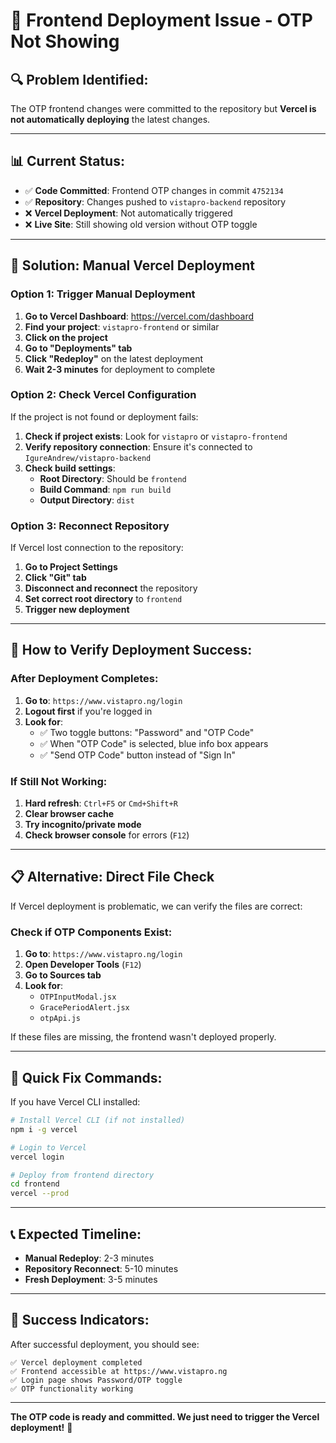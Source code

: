 # 🚀 Frontend Deployment Issue - OTP Not Showing

## 🔍 **Problem Identified:**

The OTP frontend changes were committed to the repository but **Vercel is not automatically deploying** the latest changes.

---

## 📊 **Current Status:**

- ✅ **Code Committed**: Frontend OTP changes in commit `4752134`
- ✅ **Repository**: Changes pushed to `vistapro-backend` repository
- ❌ **Vercel Deployment**: Not automatically triggered
- ❌ **Live Site**: Still showing old version without OTP toggle

---

## 🔧 **Solution: Manual Vercel Deployment**

### **Option 1: Trigger Manual Deployment**

1. **Go to Vercel Dashboard**: https://vercel.com/dashboard
2. **Find your project**: `vistapro-frontend` or similar
3. **Click on the project**
4. **Go to "Deployments" tab**
5. **Click "Redeploy"** on the latest deployment
6. **Wait 2-3 minutes** for deployment to complete

### **Option 2: Check Vercel Configuration**

If the project is not found or deployment fails:

1. **Check if project exists**: Look for `vistapro` or `vistapro-frontend`
2. **Verify repository connection**: Ensure it's connected to `IgureAndrew/vistapro-backend`
3. **Check build settings**: 
   - **Root Directory**: Should be `frontend`
   - **Build Command**: `npm run build`
   - **Output Directory**: `dist`

### **Option 3: Reconnect Repository**

If Vercel lost connection to the repository:

1. **Go to Project Settings**
2. **Click "Git" tab**
3. **Disconnect and reconnect** the repository
4. **Set correct root directory** to `frontend`
5. **Trigger new deployment**

---

## 🧪 **How to Verify Deployment Success:**

### **After Deployment Completes:**

1. **Go to**: `https://www.vistapro.ng/login`
2. **Logout first** if you're logged in
3. **Look for**:
   - ✅ Two toggle buttons: "Password" and "OTP Code"
   - ✅ When "OTP Code" is selected, blue info box appears
   - ✅ "Send OTP Code" button instead of "Sign In"

### **If Still Not Working:**

1. **Hard refresh**: `Ctrl+F5` or `Cmd+Shift+R`
2. **Clear browser cache**
3. **Try incognito/private mode**
4. **Check browser console** for errors (`F12`)

---

## 📋 **Alternative: Direct File Check**

If Vercel deployment is problematic, we can verify the files are correct:

### **Check if OTP Components Exist:**

1. **Go to**: `https://www.vistapro.ng/login`
2. **Open Developer Tools** (`F12`)
3. **Go to Sources tab**
4. **Look for**:
   - `OTPInputModal.jsx`
   - `GracePeriodAlert.jsx`
   - `otpApi.js`

If these files are missing, the frontend wasn't deployed properly.

---

## 🚨 **Quick Fix Commands:**

If you have Vercel CLI installed:

```bash
# Install Vercel CLI (if not installed)
npm i -g vercel

# Login to Vercel
vercel login

# Deploy from frontend directory
cd frontend
vercel --prod
```

---

## 📞 **Expected Timeline:**

- **Manual Redeploy**: 2-3 minutes
- **Repository Reconnect**: 5-10 minutes
- **Fresh Deployment**: 3-5 minutes

---

## 🎯 **Success Indicators:**

After successful deployment, you should see:

```
✅ Vercel deployment completed
✅ Frontend accessible at https://www.vistapro.ng
✅ Login page shows Password/OTP toggle
✅ OTP functionality working
```

---

**The OTP code is ready and committed. We just need to trigger the Vercel deployment!** 🚀

